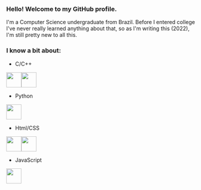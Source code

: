 ### Hello! Welcome to my GitHub profile.
I'm a Computer Science undergraduate from Brazil. Before I entered college I've never really learned anything about that, so as I'm writing this (2022), I'm still pretty new to all this.

### I know a bit about:
- C/C++

<img src="https://cdn.jsdelivr.net/gh/devicons/devicon/icons/c/c-original.svg" width="40" height="40" /><img src="https://cdn.jsdelivr.net/gh/devicons/devicon/icons/cplusplus/cplusplus-original.svg" width="40" height="40" />

- Python

<img src="https://cdn.jsdelivr.net/gh/devicons/devicon/icons/python/python-original.svg" width="40" height="40" />

- Html/CSS

<img src="https://cdn.jsdelivr.net/gh/devicons/devicon/icons/html5/html5-original.svg" width="40" height="40" /><img src="https://cdn.jsdelivr.net/gh/devicons/devicon/icons/css3/css3-original.svg" width="40" height="40" />

- JavaScript

<img src="https://cdn.jsdelivr.net/gh/devicons/devicon/icons/javascript/javascript-plain.svg" width="40" height="40" />

<!--
**OhGusutahu/OhGusutahu** is a ✨ _special_ ✨ repository because its `README.md` (this file) appears on your GitHub profile.

Here are some ideas to get you started:

- 🔭 I’m currently working on ...
- 🌱 I’m currently learning ...
- 👯 I’m looking to collaborate on ...
- 🤔 I’m looking for help with ...
- 💬 Ask me about ...
- 📫 How to reach me: ...
- 😄 Pronouns: ...
- ⚡ Fun fact: ...
-->
